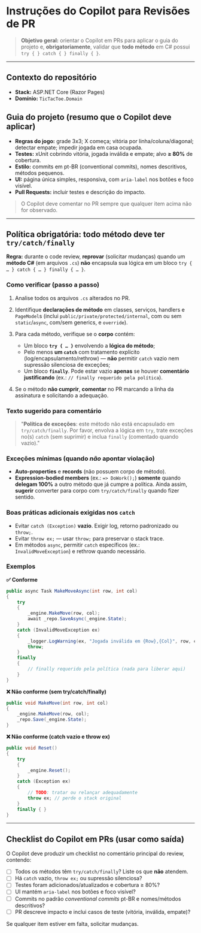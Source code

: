 # Instruções do Copilot para Revisões de PR

> **Objetivo geral:** orientar o Copilot em PRs para aplicar o guia do projeto e, **obrigatoriamente**, validar que **todo método** em C# possui `try { } catch { } finally { }`.

---

## Contexto do repositório

* **Stack:** ASP.NET Core (Razor Pages)
* **Domínio:** `TicTacToe.Domain`

## Guia do projeto (resumo que o Copilot deve aplicar)

* **Regras do jogo:** grade 3x3; X começa; vitória por linha/coluna/diagonal; detectar empate; impedir jogada em casa ocupada.
* **Testes:** xUnit cobrindo vitória, jogada inválida e empate; alvo **≥ 80%** de cobertura.
* **Estilo:** commits em pt-BR (conventional commits), nomes descritivos, métodos pequenos.
* **UI:** página única simples, responsiva, com `aria-label` nos botões e foco visível.
* **Pull Requests:** incluir testes e descrição do impacto.

> O Copilot deve comentar no PR sempre que qualquer item acima não for observado.

---

## Política obrigatória: todo método deve ter `try/catch/finally`

**Regra:** durante o code review, **reprovar** (solicitar mudanças) quando um **método C#** (em arquivos `.cs`) **não** encapsula sua lógica em um bloco `try { … } catch { … } finally { … }`.

### Como verificar (passo a passo)

1. Analise todos os arquivos `.cs` alterados no PR.
2. Identifique **declarações de método** em classes, serviços, handlers e `PageModel`s (inclui `public/private/protected/internal`, com ou sem `static`/`async`, com/sem generics, e `override`).
3. Para cada método, verifique se o **corpo** contém:

   * Um bloco **`try { … }`** envolvendo a **lógica do método**;
   * Pelo menos **um `catch`** com tratamento explícito (log/encapsulamento/rethrow) — **não** permitir `catch` vazio nem supressão silenciosa de exceções;
   * Um bloco **`finally`**. Pode estar vazio **apenas** se houver **comentário justificando** (ex.: `// finally requerido pela política`).
4. Se o método **não cumprir**, **comentar** no PR marcando a linha da assinatura e solicitando a adequação.

### Texto sugerido para comentário

> "**Política de exceções**: este método não está encapsulado em `try/catch/finally`. Por favor, envolva a lógica em `try`, trate exceções no(s) `catch` (sem suprimir) e inclua `finally` (comentado quando vazio)."

### Exceções mínimas (quando *não* apontar violação)

* **Auto-properties** e **records** (não possuem corpo de método).
* **Expression-bodied members** (ex.: `=> DoWork();`) **somente** quando **delegam 100%** a outro método que já cumpre a política. Ainda assim, **sugerir** converter para corpo com `try/catch/finally` quando fizer sentido.

### Boas práticas adicionais exigidas nos `catch`

* Evitar `catch (Exception)` **vazio**. Exigir log, retorno padronizado ou `throw;`.
* Evitar `throw ex;` — usar `throw;` para preservar o stack trace.
* Em métodos `async`, permitir `catch` específicos (ex.: `InvalidMoveException`) e rethrow quando necessário.

### Exemplos

**✅ Conforme**

```csharp
public async Task MakeMoveAsync(int row, int col)
{
    try
    {
        _engine.MakeMove(row, col);
        await _repo.SaveAsync(_engine.State);
    }
    catch (InvalidMoveException ex)
    {
        _logger.LogWarning(ex, "Jogada inválida em {Row},{Col}", row, col);
        throw;
    }
    finally
    {
        // finally requerido pela política (nada para liberar aqui)
    }
}
```

**❌ Não conforme (sem try/catch/finally)**

```csharp
public void MakeMove(int row, int col)
{
    _engine.MakeMove(row, col);
    _repo.Save(_engine.State);
}
```

**❌ Não conforme (catch vazio e throw ex)**

```csharp
public void Reset()
{
    try
    {
        _engine.Reset();
    }
    catch (Exception ex)
    {
        // TODO: tratar ou relançar adequadamente
        throw ex; // perde o stack original
    }
    finally { }
}
```

---

## Checklist do Copilot em PRs (usar como saída)

O Copilot deve produzir um checklist no comentário principal do review, contendo:

* [ ] Todos os métodos têm `try/catch/finally`? Liste os que **não** atendem.
* [ ] Há `catch` vazio, `throw ex;` ou supressão silenciosa?
* [ ] Testes foram adicionados/atualizados e cobertura ≥ 80%?
* [ ] UI mantém `aria-label` nos botões e foco visível?
* [ ] Commits no padrão *conventional commits* pt-BR e nomes/métodos descritivos?
* [ ] PR descreve impacto e inclui casos de teste (vitória, inválida, empate)?

Se qualquer item estiver em falta, solicitar mudanças.
